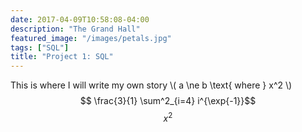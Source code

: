```yaml
---
date: 2017-04-09T10:58:08-04:00
description: "The Grand Hall"
featured_image: "/images/petals.jpg"
tags: ["SQL"]
title: "Project 1: SQL"
---
```


This is where I will write my own story \\( a \ne b \text{ where } x^2 \\)
$$ \frac{3}{1} \sum^2_{i=4} i^{\exp{-1}}$$
$$ x^2 $$
